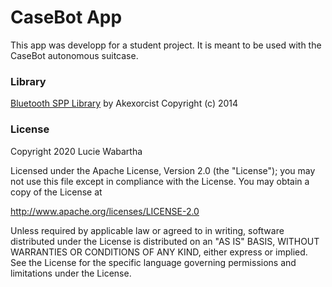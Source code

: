 # CaseBot App

This app was developp for a student project. It is meant to be used with the CaseBot autonomous suitcase.

### Library

[Bluetooth SPP Library](https://github.com/akexorcist/BluetoothSPPLibrary) by Akexorcist Copyright (c) 2014

### License

Copyright 2020 Lucie Wabartha

   Licensed under the Apache License, Version 2.0 (the "License");
   you may not use this file except in compliance with the License.
   You may obtain a copy of the License at

   http://www.apache.org/licenses/LICENSE-2.0

   Unless required by applicable law or agreed to in writing, software
   distributed under the License is distributed on an "AS IS" BASIS,
   WITHOUT WARRANTIES OR CONDITIONS OF ANY KIND, either express or implied.
   See the License for the specific language governing permissions and
   limitations under the License.

